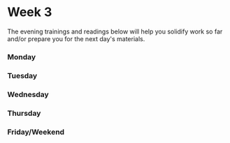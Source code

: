 # Week 3

The evening trainings and readings below will help you solidify work so far and/or prepare you for the next day's materials.

### Monday

### Tuesday

### Wednesday

### Thursday

### Friday/Weekend
